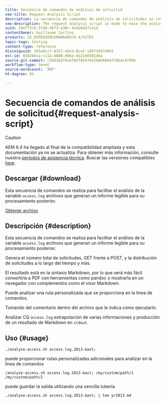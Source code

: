 ```yaml
---
title: Secuencia de comandos de análisis de solicitud
seo-title: Request Analysis Script
description: La secuencia de comandos de análisis de solicitudes se realiza para facilitar el análisis de los archivos access.log que producen un informe legible para su procesamiento posterior
seo-description: The request analysis script is made to ease the analysis of the access.log files producing a readable report for later processing
uuid: 24eff3c6-5748-46f3-a30c-4a3a6427ce1d
contentOwner: Guillaume Carlino
products: SG_EXPERIENCEMANAGER/6.4/SITES
topic-tags: testing
content-type: reference
discoiquuid: 1b5e0ccf-4157-45e3-8caf-1d6739d7d9d2
exl-id: 8582bbca-c11a-4880-88ba-da22e0301dba
source-git-commit: c5b816d74c6f02f85476d16868844f39b4c47996
workflow-type: tm+mt
source-wordcount: '207'
ht-degree: 6%

---
```


# Secuencia de comandos de análisis de solicitud{#request-analysis-script}

>[!CAUTION]
>
>AEM 6.4 ha llegado al final de la compatibilidad ampliada y esta documentación ya no se actualiza. Para obtener más información, consulte nuestra [períodos de asistencia técnica](https://helpx.adobe.com/es/support/programs/eol-matrix.html). Buscar las versiones compatibles [here](https://experienceleague.adobe.com/docs/).

## Descargar {#download}

Esta secuencia de comandos se realiza para facilitar el análisis de la variable `access.log` archivos que generan un informe legible para su procesamiento posterior.

[Obtener archivo](assets/analyse-access.sh)

## Descripción {#description}

Esta secuencia de comandos se realiza para facilitar el análisis de la variable `access.log` archivos que generan un informe legible para su procesamiento posterior.

Genera el número total de solicitudes, GET frente a POST, y la distribución de solicitudes a lo largo del tiempo y más.

El resultado está en la sintaxis Markdown, por lo que será más fácil convertirla a PDF con herramientas como pandoc o mostrarla en un navegador con complementos como el visor Markdown.

Puede analizar una ruta personalizada que se proporciona en la línea de comandos.

Tomando del comentario dentro del archivo que le indica cómo ejecutarlo:

Analizar CQ `access.log` extrapolación de varias informaciones y producción de un resultado de Markdown en `stdout`.

## Uso {#usage}

`./analyse-access.sh access.log.2013-&ast;`

puede proporcionar rutas personalizadas adicionales para analizar en la línea de comandos

`/analyse-access.sh access.log.2013-&ast; /my/custom/path/1 /my/custom/path/2`

puede guardar la salida utilizando una sencilla tubería

`./analyse-access.sh access.log.2013-&ast; | tee yr2013.md`
